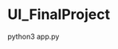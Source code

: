 # UI_FinalProject

<!-- cp .env.example .env -->
<!-- pip3 install -r requirements.txt -->
python3 app.py